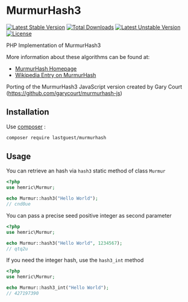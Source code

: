 # MurmurHash3

[![Latest Stable Version](https://poser.pugx.org/lastguest/murmurhash/v/stable)](https://packagist.org/packages/lastguest/murmurhash) [![Total Downloads](https://poser.pugx.org/lastguest/murmurhash/downloads)](https://packagist.org/packages/lastguest/murmurhash) [![Latest Unstable Version](https://poser.pugx.org/lastguest/murmurhash/v/unstable)](https://packagist.org/packages/lastguest/murmurhash) [![License](https://poser.pugx.org/lastguest/murmurhash/license)](https://packagist.org/packages/lastguest/murmurhash)

PHP Implementation of MurmurHash3

More information about these algorithms can be found at:

* [MurmurHash Homepage](http://sites.google.com/site/murmurhash/)
* [Wikipedia Entry on MurmurHash](http://en.wikipedia.org/wiki/MurmurHash) 

Porting of the MurmurHash3 JavaScript version created by Gary Court (https://github.com/garycourt/murmurhash-js)

## Installation

Use [composer](https://getcomposer.org/download/) :

```bash
composer require lastguest/murmurhash
```

## Usage

You can retrieve an hash via `hash3` static method of class `Murmur`

```php
<?php
use hemric\Murmur;

echo Murmur::hash3("Hello World");
// cnd0ue
```

You can pass a precise seed positive integer as second parameter

```php
<?php
use hemric\Murmur;

echo Murmur::hash3("Hello World", 1234567);
// qtq2u
```

If you need the integer hash, use the `hash3_int` method

```php
<?php
use hemric\Murmur;

echo Murmur::hash3_int("Hello World");
// 427197390
```